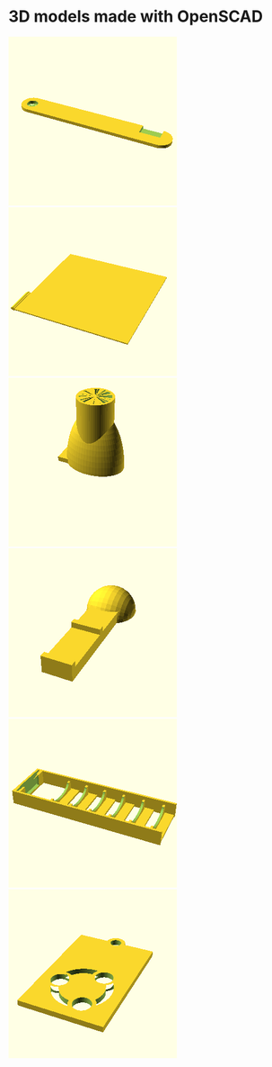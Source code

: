 # 3D models made with OpenSCAD

[![door_lock.png](door_lock.png)](door_lock.scad)
[![ender3_back.png](ender3_back.png)](ender3_back.scad)
[![kayak.png](kayak.png)](kayak.scad)
[![mobile_car_holder.png](mobile_car_holder.png)](mobile_car_holder.scad)
[![oneblade.png](oneblade.png)](oneblade.scad)
[![ubuntu_keyring.png](ubuntu_keyring.png)](ubuntu_keyring.scad)
